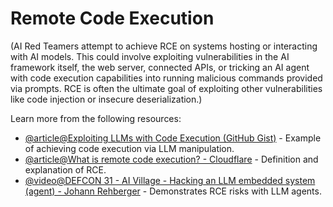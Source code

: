# Remote Code Execution

(AI Red Teamers attempt to achieve RCE on systems hosting or interacting with AI models. This could involve exploiting vulnerabilities in the AI framework itself, the web server, connected APIs, or tricking an AI agent with code execution capabilities into running malicious commands provided via prompts. RCE is often the ultimate goal of exploiting other vulnerabilities like code injection or insecure deserialization.)

Learn more from the following resources:

- [@article@Exploiting LLMs with Code Execution (GitHub Gist)](https://gist.github.com/coolaj86/6f4f7b30129b0251f61fa7baaa881516) - Example of achieving code execution via LLM manipulation.
- [@article@What is remote code execution? - Cloudflare](https://www.cloudflare.com/learning/security/what-is-remote-code-execution/) - Definition and explanation of RCE.
- [@video@DEFCON 31 - AI Village - Hacking an LLM embedded system (agent) - Johann Rehberger](https://www.google.com/search?q=https://www.youtube.com/watch%3Fv%3D6u04C1N69ks?v=1FfYnF2GXVU) - Demonstrates RCE risks with LLM agents.

